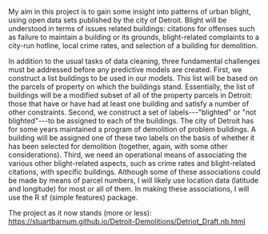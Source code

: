 My aim in this project is to gain some insight into patterns of urban blight, using open data sets published by the city of Detroit. Blight will be understood in terms of issues related buildings: citations for offenses such as failure to maintain a building or its grounds, blight-related complaints to a city-run hotline, local crime rates, and selection of a building for demolition.

In addition to the usual tasks of data cleaning, three fundamental challenges must be addressed before any predictive models are created. First, we construct a list buildings to be used in our models. This list will be based on the parcels of property on which the buildings stand. Essentially, the list of buildings will be a modified subset of all of the property parcels in Detroit: those that have or have had at least one building and satisfy a number of other constraints. Second, we construct a set of labels---"blighted" or "not blighted"---to be assigned to each of the buildings. The city of Detroit has for some years maintained a program of demolition of problem buildings. A building will be assigned one of these two labels on the basis of whether it has been selected for demolition (together, again, with some other considerations). Third, we need an operational means of associating the various other blight-related aspects, such as crime rates and blight-related citations, with specific buildings. Although some of these associations could be made by means of parcel numbers, I will likely use location data (latitude and longitude) for most or all of them. In making these associations, I will use the R sf (simple features) package.

The project as it now stands (more or less):
https://stuartbarnum.github.io/Detroit-Demolitions/Detriot_Draft.nb.html

